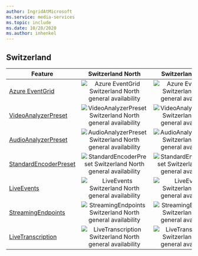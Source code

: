 ```yaml
---
author: IngridAtMicrosoft
ms.service: media-services 
ms.topic: include
ms.date: 10/28/2020
ms.author: inhenkel
---
```


<!--Feature availability in region-->
## Switzerland

| Feature | Switzerland North | Switzerland West |
| --- | :---: | :---: |
| [Azure EventGrid](../monitoring/reacting-to-media-services-events.md) |![Azure EventGrid Switzerland North general availability](../media/azure-clouds-regions/ga.svg)  |![Azure EventGrid Switzerland West general availability](../media/azure-clouds-regions/ga.svg) |
| [VideoAnalyzerPreset](../analyze-video-audio-files-concept.md) |![VideoAnalyzerPreset Switzerland North general availability](../media/azure-clouds-regions/ga.svg)  | ![VideoAnalyzerPreset Switzerland West general availability](../media/azure-clouds-regions/ga.svg) |
| [AudioAnalyzerPreset](../analyze-video-audio-files-concept.md) |![AudioAnalyzerPreset Switzerland North general availability](../media/azure-clouds-regions/ga.svg)  | ![AudioAnalyzerPreset Switzerland West general availability](../media/azure-clouds-regions/ga.svg) |
| [StandardEncoderPreset](../encode-concept.md) |![StandardEncoderPreset Switzerland North general availability](../media/azure-clouds-regions/ga.svg)  | ![StandardEncoderPreset Switzerland West general availability](../media/azure-clouds-regions/ga.svg) |
| [LiveEvents](../stream-live-streaming-concept.md) |![LiveEvents Switzerland North general availability](../media/azure-clouds-regions/ga.svg)  | ![LiveEvents Switzerland West general availability](../media/azure-clouds-regions/ga.svg) |
| [StreamingEndpoints](../streaming-endpoint-concept.md) |![StreamingEndpoints Switzerland North general availability](../media/azure-clouds-regions/ga.svg) | ![StreamingEndpoints Switzerland West general availability](../media/azure-clouds-regions/ga.svg) |
| [LiveTranscription](../live-event-live-transcription-how-to.md) |![LiveTranscription Switzerland North general availability](../media/azure-clouds-regions/ga.svg) |![LiveTranscription Switzerland West general availability](../media/azure-clouds-regions/ga.svg) |
